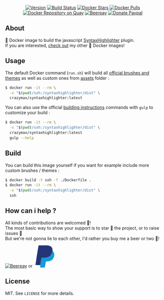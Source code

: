 <p align="center">
  <a href="https://microbadger.com/images/crazymax/syntaxhighlighter"><img src="https://images.microbadger.com/badges/version/crazymax/syntaxhighlighter.svg?style=flat-square" alt="Version"></a>
  <a href="https://travis-ci.org/crazy-max/docker-syntaxhighlighter"><img src="https://img.shields.io/travis/crazy-max/docker-syntaxhighlighter/master.svg?style=flat-square" alt="Build Status"></a>
  <a href="https://hub.docker.com/r/crazymax/syntaxhighlighter/"><img src="https://img.shields.io/docker/stars/crazymax/syntaxhighlighter.svg?style=flat-square" alt="Docker Stars"></a>
  <a href="https://hub.docker.com/r/crazymax/syntaxhighlighter/"><img src="https://img.shields.io/docker/pulls/crazymax/syntaxhighlighter.svg?style=flat-square" alt="Docker Pulls"></a>
  <a href="https://quay.io/repository/crazymax/syntaxhighlighter"><img src="https://quay.io/repository/crazymax/syntaxhighlighter/status?style=flat-square" alt="Docker Repository on Quay"></a>
  <a href="https://beerpay.io/crazy-max/docker-syntaxhighlighter"><img src="https://img.shields.io/beerpay/crazy-max/docker-syntaxhighlighter.svg?style=flat-square" alt="Beerpay"></a>
  <a href="https://www.paypal.com/cgi-bin/webscr?cmd=_s-xclick&hosted_button_id=T7JD54F4HVCNY"><img src="https://img.shields.io/badge/donate-paypal-7057ff.svg?style=flat-square" alt="Donate Paypal"></a>
</p>

## About

🐳 Docker image to build the javascript [SyntaxHighlighter](https://github.com/syntaxhighlighter/syntaxhighlighter) plugin.<br />
If you are interested, [check out](https://hub.docker.com/r/crazymax/) my other 🐳 Docker images!

## Usage

The default Docker command (`run.sh`) will build all [official brushes and themes](https://github.com/syntaxhighlighter/syntaxhighlighter/wiki/Brushes-and-Themes) as well as custom ones from [assets](assets) folder :

```bash
$ docker run -it --rm \
  -v "$(pwd)/sxh:/syntaxhighlighter/dist" \
  crazymax/syntaxhighlighter:latest
```

You can also use the official [building instructions](https://github.com/syntaxhighlighter/syntaxhighlighter/wiki/Building) commands with `gulp` to customize your build :

```bash
$ docker run -it --rm \
  -v "$(pwd)/sxh:/syntaxhighlighter/dist" \
  crazymax/syntaxhighlighter:latest
  gulp --help
```

## Build

You can build this image yourself if you want for example include more custom brushes / themes :

```bash
$ docker build -t sxh -f ./Dockerfile .
$ docker run -it --rm \
  -v "$(pwd)/sxh:/syntaxhighlighter/dist" \
  sxh
```

## How can i help ?

All kinds of contributions are welcomed :raised_hands:!<br />
The most basic way to show your support is to star :star2: the project, or to raise issues :speech_balloon:<br />
But we're not gonna lie to each other, I'd rather you buy me a beer or two :beers:!

[![Beerpay](https://beerpay.io/crazy-max/docker-syntaxhighlighter/badge.svg?style=beer-square)](https://beerpay.io/crazy-max/docker-syntaxhighlighter)
or [![Paypal](.res/paypal.svg)](https://www.paypal.com/cgi-bin/webscr?cmd=_s-xclick&hosted_button_id=T7JD54F4HVCNY)

## License

MIT. See `LICENSE` for more details.
